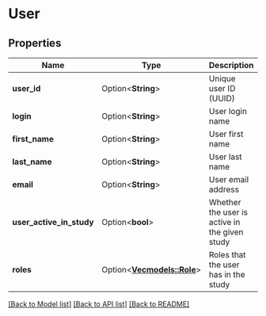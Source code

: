 # User

## Properties

Name | Type | Description | Notes
------------ | ------------- | ------------- | -------------
**user_id** | Option<**String**> | Unique user ID (UUID) | [optional]
**login** | Option<**String**> | User login name | [optional]
**first_name** | Option<**String**> | User first name | [optional]
**last_name** | Option<**String**> | User last name | [optional]
**email** | Option<**String**> | User email address | [optional]
**user_active_in_study** | Option<**bool**> | Whether the user is active in the given study | [optional]
**roles** | Option<[**Vec<models::Role>**](Role.md)> | Roles that the user has in the study | [optional]

[[Back to Model list]](../README.md#documentation-for-models) [[Back to API list]](../README.md#documentation-for-api-endpoints) [[Back to README]](../README.md)


